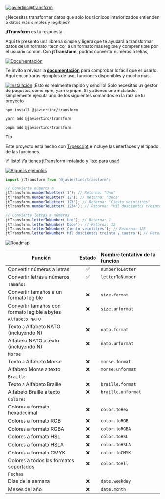 [![javiertinc@transform](https://javiertinc.github.io/transform/images/gh-header.png)](https://github.com/JaviertINC/transform)

¿Necesitas transformar datos que solo los técnicos interiorizados entienden a datos más simples y legibles?

**jtTransform** es tu respuesta.

Aquí te presento una librería simple y ligera que te ayudará a transformar datos de un formato "técnico" a un formato más legible y comprensible por el usuario común. Con **jtTransform**, podrás convertir números a letras,

[![Documentación](https://javiertinc.github.io/transform/images/gh-documentacion.png)](https://github.com/JaviertINC/transform/wiki)

Te invito a revisar la [**documentación**](https://github.com/JaviertINC/transform/wiki) para comprobar lo fácil que es usarlo. Aquí encontrarás ejemplos de uso, funciones disponibles y mucho más.

[![Instalación](https://javiertinc.github.io/transform/images/gh-instalacion.png)](https://github.com/JaviertINC/transform/wiki)
¡Esto es realmente rápido y sencillo! Solo necesitas un gestor de paquetes como npm, yarn o pnpm. Si ya tienes uno instalado, simplemente ejecuta uno de los siguientes comandos en la raíz de tu proyecto:

```bash
npm install @javiertinc/transform
```

```bash 
yarn add @javiertinc/transform
```

```bash
pnpm add @javiertinc/transform
```

> [!TIP]
> Este proyecto está hecho con [Typescript](https://www.typescriptlang.org) e incluye las interfaces y el tipado de las funciones.

¡Y listo! ¡Ya tienes jtTransform instalado y listo para usar!

[![Algunos ejemplos](https://javiertinc.github.io/transform/images/gh-algunos-ejemplos.png)](https://github.com/JaviertINC/transform/wiki)

```typescript
import jtTransform from '@javiertinc/transform';

// Convierte números a 
jtTransform.numberToLetter('1'); // Retorna: "Uno"
jtTransform.numberToLetter('12'); // Retorna: "Doce"
jtTransform.numberToLetter('123'); // Retorna: "Ciento veintitrés"
jtTransform.numberToLetter('1234'); // Retorna: "Mil doscientos treinta y cuatro"

// Convierte letras a números
jtTransform.letterToNumber('Uno'); // Retorna: 1
jtTransform.letterToNumber('Doce'); // Retorna: 12
jtTransform.letterToNumber('Ciento veintitrés'); // Retorna: 123
jtTransform.letterToNumber('Mil doscientos treinta y cuatro'); // Retorna: 1234
```

![Roadmap](https://javiertinc.github.io/transform/images/gh-roadmap.png)

| Función | Estado | Nombre tentativo de la función |
| ------- | :------: | :----------------- |
| Convertir números a letras | ✅ | `numberToLetter` |
| Convertir letras a números | ✅ | `letterToNumber` |
| `Tamaños` |  |  |
| Convertir tamaños a un formato legible | ❌ | `size.format` |
| Convertir tamaños con formato legible a bytes | ❌ | `size.unformat` |
| `Alfabeto NATO` |  |  |
| Texto a Alfabeto NATO (incluyendo Ñ) | ❌ | `nato.format` |
| Alfabeto NATO a texto (incluyendo Ñ) | ❌ | `nato.unformat` |
| `Morse` |  |  |
| Texto a Alfabeto Morse | ❌ | `morse.format` |
| Alfabeto Morse a texto | ❌ | `morse.unformat` |
| `Braille` |  |  |
| Texto a Alfabeto Braille | ❌ | `braille.format` |
| Alfabeto Braille a texto | ❌ | `braille.unformat` |
| `Colores` |  |  |
| Colores a formato hexadecimal | ❌ | `color.toHex` |
| Colores a formato RGB | ❌ | `color.toRGB` |
| Colores a formato RGBA | ❌ | `color.toRGBA` |
| Colores a formato HSL | ❌ | `color.toHSL` |
| Colores a formato HSLA | ❌ | `color.toHSLA` |
| Colores a formato CMYK | ❌ | `color.toCMYK` |
| Colores a todos los formatos soportados | ❌ | `color.toAll` |
| `Fechas` |  |  |
| Días de la semana | ❌ | `date.weekday` |
| Meses del año | ❌ | `date.month` |
